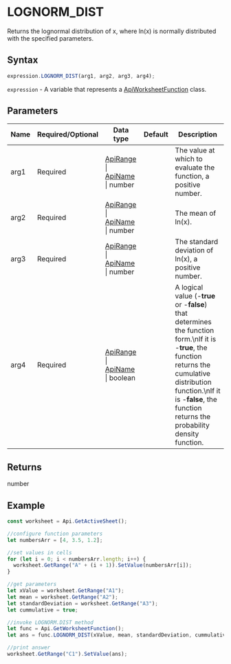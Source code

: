 # LOGNORM_DIST

Returns the lognormal distribution of x, where ln(x) is normally distributed with the specified parameters.

## Syntax

```javascript
expression.LOGNORM_DIST(arg1, arg2, arg3, arg4);
```

`expression` - A variable that represents a [ApiWorksheetFunction](../ApiWorksheetFunction.md) class.

## Parameters

| **Name** | **Required/Optional** | **Data type** | **Default** | **Description** |
| ------------- | ------------- | ------------- | ------------- | ------------- |
| arg1 | Required | [ApiRange](../../ApiRange/ApiRange.md) \| [ApiName](../../ApiName/ApiName.md) \| number |  | The value at which to evaluate the function, a positive number. |
| arg2 | Required | [ApiRange](../../ApiRange/ApiRange.md) \| [ApiName](../../ApiName/ApiName.md) \| number |  | The mean of ln(x). |
| arg3 | Required | [ApiRange](../../ApiRange/ApiRange.md) \| [ApiName](../../ApiName/ApiName.md) \| number |  | The standard deviation of ln(x), a positive number. |
| arg4 | Required | [ApiRange](../../ApiRange/ApiRange.md) \| [ApiName](../../ApiName/ApiName.md) \| boolean |  | A logical value (-**true** or -**false**) that determines the function form.\nIf it is -**true**, the function returns the cumulative distribution function.\nIf it is -**false**, the function returns the probability density function. |

## Returns

number

## Example



```javascript editor-xlsx
const worksheet = Api.GetActiveSheet();

//configure function parameters
let numbersArr = [4, 3.5, 1.2];

//set values in cells
for (let i = 0; i < numbersArr.length; i++) {
  worksheet.GetRange("A" + (i + 1)).SetValue(numbersArr[i]);
}

//get parameters
let xValue = worksheet.GetRange("A1");
let mean = worksheet.GetRange("A2");
let standardDeviation = worksheet.GetRange("A3");
let cummulative = true;

//invoke LOGNORM.DIST method
let func = Api.GetWorksheetFunction();
let ans = func.LOGNORM_DIST(xValue, mean, standardDeviation, cummulative);

//print answer
worksheet.GetRange("C1").SetValue(ans);

```
